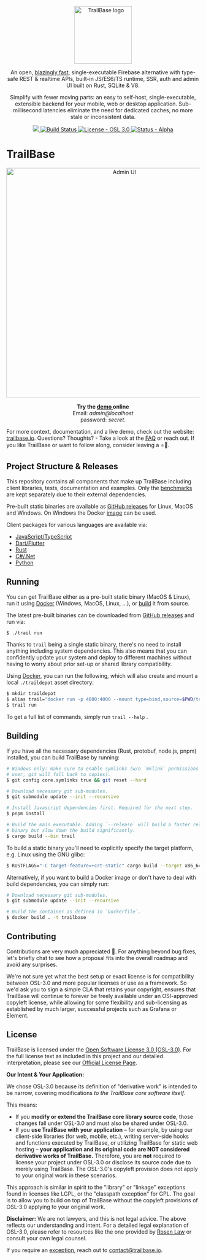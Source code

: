 <p align="center">
  <a href="https://trailbase.io" target="_blank">
    <picture>
      <img alt="TrailBase logo" width="150" src="assets/logo.svg" />
    </picture>
  </a>
</p>

<p align="center">
  An open, <a href="https://trailbase.io/reference/benchmarks/">blazingly fast</a>,
  single-executable Firebase alternative with type-safe REST & realtime APIs, built-in JS/ES6/TS
  runtime, SSR, auth and admin UI built on Rust, SQLite & V8.
<p>

<p align="center">
  Simplify with fewer moving parts: an easy to self-host, single-executable,
  extensible backend for your mobile, web or desktop application.
  Sub-millisecond latencies eliminate the need for dedicated caches, no more
  stale or inconsistent data.
<p>

<p align="center">
  <a href="https://github.com/trailbaseio/trailbase/stargazers/">
    <img src="https://img.shields.io/github/stars/trailbaseio/trailbase?style=social&label=Star" />
  </a>
  <a href="https://github.com/trailbaseio/trailbase/actions?query=branch%3Amain">
    <img src="https://github.com/trailbaseio/trailbase/actions/workflows/test.yml/badge.svg?branch=main" alt="Build Status">
  </a>
  <a href="https://github.com/trailbaseio/trailbase/blob/main/LICENSE">
    <img src="https://img.shields.io/badge/license-OSL_3.0-blue" alt="License - OSL 3.0">
  </a>
  <a href="https://trailbase.io/reference/roadmap/">
    <img src="https://img.shields.io/badge/status-alpha-orange" alt="Status - Alpha">
  </a>
</p>

# TrailBase

<p align="center">
  <a
    href="https://demo.trailbase.io/_/admin?loginMessage=E-mail:%20admin@localhost%20%E2%80%A2%20Password:%20secret"
    target="_blank"
  >
    <picture>
      <img alt="Admin UI" width="600" src="docs/src/assets/shelve.webp" />
    </picture>
  </a>
</p>

<p align="center">
  <strong>
    Try the
    <a href="https://demo.trailbase.io/_/admin?loginMessage=E-mail:%20admin@localhost%20%E2%80%A2%20Password:%20secret" target="_blank">
      demo
    </a> online
  </strong>
  <br/>Email: <em>admin@localhost</em>
  <br/>password: <em>secret</em>.
</p>

For more context, documentation, and a live demo, check out the website:
[trailbase.io](https://trailbase.io).
Questions? Thoughts? - Take a look at the
[FAQ](https://trailbase.io/reference/faq/) or reach out.
If you like TrailBase or want to follow along, consider leaving a ⭐🙏.

## Project Structure & Releases

This repository contains all components that make up TrailBase including client
libraries, tests, documentation and examples.
Only the [benchmarks](https://github.com/trailbaseio/trailbase-benchmark) are
kept separately due to their external dependencies.

Pre-built static binaries are available as
[GitHub releases](https://github.com/trailbaseio/trailbase/releases/) for
Linux, MacOS and Windows.
On Windows the Docker [image](https://hub.docker.com/r/trailbase/trailbase) can
be used.

Client packages for various languages are available via:

- [JavaScript/TypeScript](https://www.npmjs.com/package/trailbase)
- [Dart/Flutter](https://pub.dev/packages/trailbase)
- [Rust](https://crates.io/crates/trailbase-client)
- [C#/.Net](https://www.nuget.org/packages/TrailBase/)
- [Python](https://pypi.org/project/trailbase/)

## Running

You can get TrailBase either as a pre-built static binary (MacOS &
Linux), run it using [Docker](https://hub.docker.com/r/trailbase/trailbase)
(Windows, MacOS, Linux, ...), or [build](#building) it from source.

The latest pre-built binaries can be downloaded from [GitHub
releases](https://github.com/trailbaseio/trailbase/releases/) and run via:

```bash
$ ./trail run
```

Thanks to `trail` being a single static binary, there's no need to install
anything including system dependencies.
This also means that you can confidently update your system and deploy to
different machines without having to worry about prior set-up or shared
library compatibility.

Using [Docker](https://hub.docker.com/r/trailbase/trailbase), you can run the
following, which will also create and mount a local `./traildepot` asset
directory:

```bash
$ mkdir traildepot
$ alias trail="docker run -p 4000:4000 --mount type=bind,source=$PWD/traildepot,target=/app/traildepot trailbase/trailbase /app/trail"
$ trail run
```

To get a full list of commands, simply run `trail --help` .

## Building

If you have all the necessary dependencies (Rust, protobuf, node.js, pnpm)
installed, you can build TrailBase by running:

```bash
# Windows only: make sure to enable symlinks (w/o `mklink` permissions for your
# user, git will fall back to copies).
$ git config core.symlinks true && git reset --hard

# Download necessary git sub-modules.
$ git submodule update --init --recursive

# Install Javascript dependencies first. Required for the next step.
$ pnpm install

# Build the main executable. Adding `--release` will build a faster release
# binary but slow down the build significantly.
$ cargo build --bin trail
```

To build a static binary you'll need to explicitly specify the target platform,
e.g. Linux using the GNU glibc:

```bash
$ RUSTFLAGS="-C target-feature=+crt-static" cargo build --target x86_64-unknown-linux-gnu --release
```

Alternatively, if you want to build a Docker image or don't have to deal with
build dependencies, you can simply run:

```bash
# Download necessary git sub-modules.
$ git submodule update --init --recursive

# Build the container as defined in `Dockerfile`.
$ docker build . -t trailbase
```

## Contributing

Contributions are very much appreciated 🙏. For anything beyond bug fixes,
let's briefly chat to see how a proposal fits into the overall roadmap and
avoid any surprises.

We're not sure yet what the best setup or exact license is for compatibility
between OSL-3.0 and more popular licenses or use as a framework.
So we'd ask you to sign a simple CLA that retains your copyright, ensures that
TrailBase will continue to forever be freely available under an OSI-approved
copyleft license, while allowing for some flexibility and sub-licensing as
established by much larger, successful projects such as Grafana or Element.

## License

TrailBase is licensed under the [Open Software License 3.0 (OSL-3.0)](https://opensource.org/licenses/OSL-3.0).
For the full license text as included in this project and our detailed interpretation, please see our [Official License Page](https://github.com/trailbaseio/trailbase/blob/main/docs/src/content/docs/license.md).

**Our Intent & Your Application:**

We chose OSL-3.0 because its definition of "derivative work" is intended to be narrow, covering modifications _to the TrailBase core software itself_.

This means:

- If you **modify or extend the TrailBase core library source code**, those changes fall under OSL-3.0 and must also be shared under OSL-3.0.
- If you **use TrailBase with your application** – for example, by using our client-side libraries (for web, mobile, etc.), writing server-side hooks and functions executed by TrailBase, or utilizing TrailBase for static web hosting – **your application and its original code are NOT considered derivative works of TrailBase.** Therefore, you are **not** required to license your project under OSL-3.0 or disclose its source code due to merely using TrailBase. The OSL-3.0's copyleft provision does not apply to your original work in these scenarios.

This approach is similar in spirit to the "library" or "linkage" exceptions found in licenses like LGPL, or the "classpath exception" for GPL. The goal is to allow you to build on top of TrailBase without the copyleft provisions of OSL-3.0 applying to your original work.

**Disclaimer:**
We are not lawyers, and this is not legal advice. The above reflects our understanding and intent. For a detailed legal explanation of OSL-3.0, please refer to resources like the one provided by [Rosen Law](https://rosenlaw.com/OSL3.0-explained.htm) or consult your own legal counsel.

If you require an
[exception](https://www.gnu.org/philosophy/selling-exceptions.html), reach out
to contact@trailbase.io.
